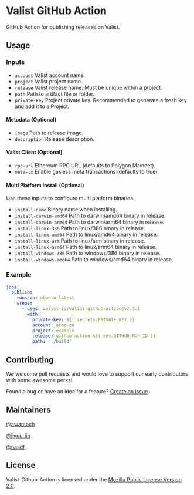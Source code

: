 # Valist GitHub Action

GitHub Action for publishing releases on Valist.

## Usage

### Inputs

- `account` Valist account name.
- `project` Valist project name.
- `release` Valist release name. Must be unique within a project.
- `path` Path to artifact file or folder.
- `private-key` Project private key. Recommended to generate a fresh key and add it to a Project.

#### Metadata (Optional)

- `image` Path to release image.
- `description` Release description.

#### Valist Client (Optional)

- `rpc-url` Ethereum RPC URL (defaults to Polygon Mainnet).
- `meta-tx` Enable gasless meta transactions (defaults to true).

#### Multi Platform Install (Optional)

Use these inputs to configure multi platform binaries.

- `install-name` Binary name when installing.
- `install-darwin-amd64` Path to darwin/amd64 binary in release.
- `install-darwin-arm64` Path to darwin/arm64 binary in release.
- `install-linux-386` Path to linux/386 binary in release.
- `install-linux-amd64` Path to linux/amd64 binary in release.
- `install-linux-arm` Path to linux/arm binary in release.
- `install-linux-arm64` Path to linux/arm64 binary in release.
- `install-windows-386` Path to windows/386 binary in release.
- `install-windows-amd64` Path to windows/amd64 binary in release.

### Example

```yaml
jobs:
  publish:
    runs-on: ubuntu-latest
    steps:
      - uses: valist-io/valist-github-action@v2.3.1
        with:
          private-key: ${{ secrets.PRIVATE_KEY }}
          account: acme-co
          project: example
          release: github-action-${{ env.GITHUB_RUN_ID }}
          path: './build'
```

## Contributing

We welcome pull requests and would love to support our early contributors with some awesome perks!

Found a bug or have an idea for a feature? [Create an issue](https://github.com/valist-io/valist-github-action/issues/new).

## Maintainers

[@awantoch](https://github.com/awantoch)

[@jiyuu-jin](https://github.com/jiyuu-jin)

[@nasdf](https://github.com/nasdf)

## License

Valist-Github-Action is licensed under the [Mozilla Public License Version 2.0](https://www.mozilla.org/en-US/MPL/2.0/).
